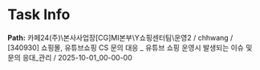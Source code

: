 # Task Info

**Path:** 카페24(주)\본사사업장\[CG]MI본부\Y쇼핑센터팀\운영2 / chhwang / [340930] 쇼핑몰, 유튜브쇼핑 CS 문의 대응 _ 유튜브 쇼핑 운영시 발생되는 이슈 및 문의 응대_관리 / 2025-10-01_00-00-00

